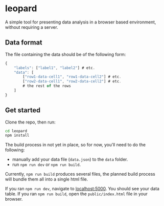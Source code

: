 # leopard

A simple tool for presenting data analysis in a browser based environment, without requiring a server.

## Data format

The file containing the data should be of the following form:
```js
{
    "labels": ["label1", "label2"] # etc.
    "data": [
        ["row1-data-cell1", "row1-data-cell2"] # etc.
        ["row2-data-cell1", "row2-data-cell2"] # etc.
        # the rest of the rows
    ]
}
```

## Get started

Clone the repo, then run:

```bash
cd leopard
npm install
```

The build process in not yet in place, so for now, you'll need to do the following:

+ manually add your data file (`data.json`) to the `data` folder.
+ run `npm run dev` or `npm run build`.

Currently, `npm run build` produces several files, the planned build process will bundle them all into a single html file.

If you ran `npm run dev`, navigate to [localhost:5000](http://localhost:5000). You should see your data table. If you ran `npm run build`, open the `public/index.html` file in your browser.
